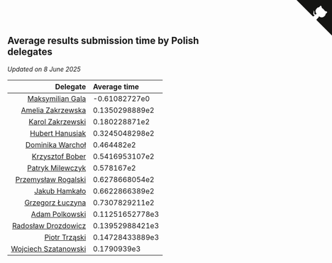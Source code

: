 ## Average results submission time by Polish delegates

*Updated on  8 June 2025*

| Delegate | Average time |
| ---: | :--- |
| [Maksymilian Gala](https://www.worldcubeassociation.org/persons/2022GALA01) | -0.61082727e0 |
| [Amelia Zakrzewska](https://www.worldcubeassociation.org/persons/2012ZAKR01) | 0.1350298889e2 |
| [Karol Zakrzewski](https://www.worldcubeassociation.org/persons/2014ZAKR01) | 0.180228871e2 |
| [Hubert Hanusiak](https://www.worldcubeassociation.org/persons/2013HANU01) | 0.3245048298e2 |
| [Dominika Warchoł](https://www.worldcubeassociation.org/persons/2021WARC01) | 0.464482e2 |
| [Krzysztof Bober](https://www.worldcubeassociation.org/persons/2013BOBE01) | 0.5416953107e2 |
| [Patryk Milewczyk](https://www.worldcubeassociation.org/persons/2014MILE01) | 0.578167e2 |
| [Przemysław Rogalski](https://www.worldcubeassociation.org/persons/2013ROGA02) | 0.6278668054e2 |
| [Jakub Hamkało](https://www.worldcubeassociation.org/persons/2018HAMK01) | 0.6622866389e2 |
| [Grzegorz Łuczyna](https://www.worldcubeassociation.org/persons/2005LUCZ01) | 0.7307829211e2 |
| [Adam Polkowski](https://www.worldcubeassociation.org/persons/2007POLK01) | 0.11251652778e3 |
| [Radosław Drozdowicz](https://www.worldcubeassociation.org/persons/2012DROZ02) | 0.13952988421e3 |
| [Piotr Trząski](https://www.worldcubeassociation.org/persons/2012TRZA01) | 0.14728433889e3 |
| [Wojciech Szatanowski](https://www.worldcubeassociation.org/persons/2011SZAT01) | 0.1790939e3 |


<a href="https://github.com/maxidragon/wca_statistics_pl" class="github-corner" aria-label="View source on Github"><svg width="80" height="80" viewBox="0 0 250 250" style="fill:#151513; color:#fff; position: absolute; top: 0; border: 0; right: 0;" aria-hidden="true"><path d="M0,0 L115,115 L130,115 L142,142 L250,250 L250,0 Z"></path><path d="M128.3,109.0 C113.8,99.7 119.0,89.6 119.0,89.6 C122.0,82.7 120.5,78.6 120.5,78.6 C119.2,72.0 123.4,76.3 123.4,76.3 C127.3,80.9 125.5,87.3 125.5,87.3 C122.9,97.6 130.6,101.9 134.4,103.2" fill="currentColor" style="transform-origin: 130px 106px;" class="octo-arm"></path><path d="M115.0,115.0 C114.9,115.1 118.7,116.5 119.8,115.4 L133.7,101.6 C136.9,99.2 139.9,98.4 142.2,98.6 C133.8,88.0 127.5,74.4 143.8,58.0 C148.5,53.4 154.0,51.2 159.7,51.0 C160.3,49.4 163.2,43.6 171.4,40.1 C171.4,40.1 176.1,42.5 178.8,56.2 C183.1,58.6 187.2,61.8 190.9,65.4 C194.5,69.0 197.7,73.2 200.1,77.6 C213.8,80.2 216.3,84.9 216.3,84.9 C212.7,93.1 206.9,96.0 205.4,96.6 C205.1,102.4 203.0,107.8 198.3,112.5 C181.9,128.9 168.3,122.5 157.7,114.1 C157.9,116.9 156.7,120.9 152.7,124.9 L141.0,136.5 C139.8,137.7 141.6,141.9 141.8,141.8 Z" fill="currentColor" class="octo-body"></path></svg></a><style>.github-corner:hover .octo-arm{animation:octocat-wave 560ms ease-in-out}@keyframes octocat-wave{0%,100%{transform:rotate(0)}20%,60%{transform:rotate(-25deg)}40%,80%{transform:rotate(10deg)}}@media (max-width:500px){.github-corner:hover .octo-arm{animation:none}.github-corner .octo-arm{animation:octocat-wave 560ms ease-in-out}}</style>
